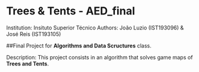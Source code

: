 # Trees & Tents - AED_final

Institution: Insituto Superior Técnico
Authors: João Luzio (IST193096) & José Reis (IST193105)

##Final Project for **Algorithms and Data Scructures** class.

Description: This project consists in an algorithm that solves game maps of **Trees and Tents**.
